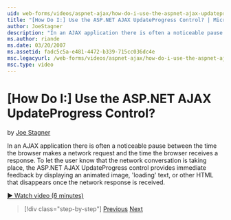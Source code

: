 ```yaml
---
uid: web-forms/videos/aspnet-ajax/how-do-i-use-the-aspnet-ajax-updateprogress-control
title: "[How Do I:] Use the ASP.NET AJAX UpdateProgress Control? | Microsoft Docs"
author: JoeStagner
description: "In an AJAX application there is often a noticeable pause between the time the browser makes a network request and the time the browser receives a response. T..."
ms.author: riande
ms.date: 03/20/2007
ms.assetid: fadc5c5a-e481-4472-b339-715cc036dc4e
msc.legacyurl: /web-forms/videos/aspnet-ajax/how-do-i-use-the-aspnet-ajax-updateprogress-control
msc.type: video
---
```

# [How Do I:] Use the ASP.NET AJAX UpdateProgress Control?

by [Joe Stagner](https://github.com/JoeStagner)

In an AJAX application there is often a noticeable pause between the time the browser makes a network request and the time the browser receives a response. To let the user know that the network conversation is taking place, the ASP.NET AJAX UpdateProgress control provides immediate feedback by displaying an animated image, 'loading' text, or other HTML that disappears once the network response is received.

[&#9654; Watch video (6 minutes)](https://channel9.msdn.com/Blogs/ASP-NET-Site-Videos/how-do-i-use-the-aspnet-ajax-updateprogress-control)

> [!div class="step-by-step"]
> [Previous](how-do-i-implement-the-incremental-page-display-pattern-using-http-get-and-post.md)
> [Next](how-do-i-use-the-aspnet-ajax-history-control.md)
